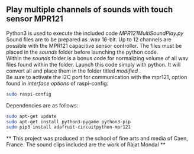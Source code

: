 ## Play multiple channels of sounds with touch sensor MPR121
Python3 is used to execute the included code _MPR121MultiSoundPlay.py_ <br/>
Sound files are to be prepared as .wav 16-bit. Up to 12 channels are possible with the MPR121 capacitive sensor controller. The files must be placed in the _sounds_ folder before launching the python code.<br/>
Within the _sounds_ folder is a bonus code for normalizing volume of all wav files found within the folder. Launch this code simply with python. It will convert all and place them in the folder titled _modified_ . <br/>
Be sure to activate the I2C port for communication with the mpr121, option found in _interface options_ of raspi-config:

```bash
sudo raspi-config
```

Dependencies are as follows:

```bash
sudo apt-get update
sudo apt-get install python3-pygame python3-pip
sudo pip3 install adafruit-circuitpython-mpr121
```
** This project was produced at the school of fine arts and media of Caen, France. The sound clips included are the work of Rajat Mondal **
